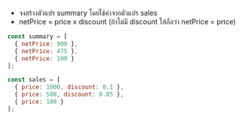 - จงสร้างตัวแปร summary โดยใช้ค่าจากตัวแปร sales
- netPrice = price x discount (ถ้าไม่มี discount ให้ถือว่า netPrice = price)


```js
const summary = [
  { netPrice: 900 }, 
  { netPrice: 475 },
  { netPrice: 100 }
];

const sales = [
  { price: 1000, discount: 0.1 },
  { price: 500, discount: 0.05 },
  { price: 100 }
];
```
